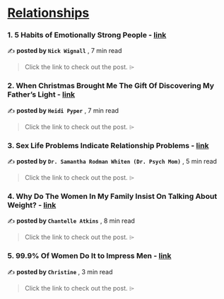 
<h1><a href=https://medium.com/tag/relationships/recommended target="_blank" rel="noopener noreferrer">Relationships</a></h1>
<h3>1. 5 Habits of Emotionally Strong People - <a href=https://medium.com/@nickwignall/5-habits-of-emotionally-strong-people-6d084ec278e7?source=tag_recommended_feed---------0-84----------relationships----------6754331e_e6d9_49f9_afb6_39f57697eaa9------- target="_blank" rel="noopener noreferrer">link</a></h3>

✍️ **posted by `Nick Wignall`** <date> , 7 min read</date>

<blockquote>Click the link to check out the post. ⌲</blockquote>

<h3>2. When Christmas Brought Me The Gift Of Discovering My Father’s Light - <a href=https://medium.com/the-taoist-online/when-christmas-brought-me-the-gift-of-discovering-my-fathers-light-37fe40e55cb9?source=tag_recommended_feed---------1-107----------relationships----------6754331e_e6d9_49f9_afb6_39f57697eaa9------- target="_blank" rel="noopener noreferrer">link</a></h3>

✍️ **posted by `Heidi Pyper`** <date> , 7 min read</date>

<blockquote>Click the link to check out the post. ⌲</blockquote>

<h3>3. Sex Life Problems Indicate Relationship Problems - <a href=https://medium.com/@DrPsychMom/sex-life-problems-indicate-relationship-problems-4383580b6aae?source=tag_recommended_feed---------2-84----------relationships----------6754331e_e6d9_49f9_afb6_39f57697eaa9------- target="_blank" rel="noopener noreferrer">link</a></h3>

✍️ **posted by `Dr. Samantha Rodman Whiten (Dr. Psych Mom)`** <date> , 5 min read</date>

<blockquote>Click the link to check out the post. ⌲</blockquote>

<h3>4. Why Do The Women In My Family Insist On Talking About Weight? - <a href=https://medium.com/modern-women/why-do-the-women-in-my-family-insist-on-talking-about-weight-2faae0c5b819?source=tag_recommended_feed---------3-107----------relationships----------6754331e_e6d9_49f9_afb6_39f57697eaa9------- target="_blank" rel="noopener noreferrer">link</a></h3>

✍️ **posted by `Chantelle Atkins`** <date> , 8 min read</date>

<blockquote>Click the link to check out the post. ⌲</blockquote>

<h3>5. 99.9% Of Women Do It to Impress Men - <a href=https://medium.com/illumination/99-9-of-women-do-it-to-impress-men-cca9f08b55b4?source=tag_recommended_feed---------4-85----------relationships----------6754331e_e6d9_49f9_afb6_39f57697eaa9------- target="_blank" rel="noopener noreferrer">link</a></h3>

✍️ **posted by `Christine`** <date> , 3 min read</date>

<blockquote>Click the link to check out the post. ⌲</blockquote>

